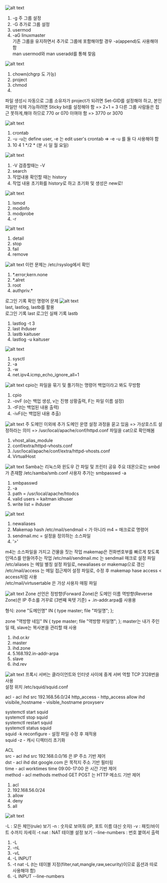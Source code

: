 ![alt text](image-3.png)
1. -g 주 그룹 설정
2. -G 추가로 그룹 설정
3. usermod 
4. -aG  linuxmaster  
기존 그룹을 유지하면서 추가로 그룹에 포함해야할 경우 -a(append)도 사용해야 함  
man usermod와 man useradd를 통해 찾음

![alt text](image-4.png)
1. chown(chgrp 도 가능)
2. project 
3. chmod
4. 
파일 생성시 자동으로 그룹 소유자가 project가 되려면 Set-GID를 설정해야 하고, 본인 파일만 삭제 가능하려면 Sticky bit를 설정해야 함
=> 2+1 = 3
다른 그룹 사람들은 접근 못하게,해야 하므로 770 or 070 이여야 함
=> 3770 or 3070

![alt text](image-5.png)
1. crontab
2. -u
-u는 define user, -e 는 edit user's crontab
=> -e -u 를 둘 다 사용해야 함
3. 10 4 1 */2 * (분 시 일 월 요일)

![alt text](image-6.png)
1. -V 검증할때는 -V
2. search
3. 작업내용 확인할 때는 history  
4. 작업 내용 초기화를 history로 하고 초기화 및 생성은 new로!  

![alt text](image-19.png)
1. lsmod
2. modinfo
3. modprobe
4. -r 

![alt text](image-8.png)
1. detail
2. stop
3. fail
4. remove

![alt text](image-9.png)
이런 문제는 /etc/rsyslog에서 확인
1. *.error;kern.none
2. *.alret
3. root
4. authpriv.*

로그인 기록 확인 명령어 문제
![alt text](image-20.png)  
last, lastlog, lastb를 활용  
로그인 기록 last
로그인 실패 기록 lastb
1. lastlog -t 3
2. last ihduser
3. lastb kaituser
4. lastlog -u kaituser

![alt text](image-11.png)
1. sysctl
2. -a
3. -w
4. net.ipv4.icmp_echo_ignore_all=1

![alt text](image-21.png)
cpio는 파일을 묶기 및 풀기하는 명령어 백업이라고 봐도 무방함
1. cpio 
2. -ovF (o는 백업 생성, v는 진행 상황출력, F는 파일 이름 설정)
3. -tF(t는 백업된 내용 출력)
4. -ivF(i는 백업된 내용 추출)

![alt text](image-13.png)
주 도메인 이외에 추가 도메인 운영 설정 과정을 묻고 있음
=> 가상호스트 설정하라는 의미
=> /usr/local/apache/conf/httpd.conf 파일을 cat으로 확인해봄
1. vhost_alias_module
2. conf/extra/httpd-vhosts.conf
3. /usr/local/apache/conf/extra/httpd-vhosts.conf
4. VirtualHost

![alt text](image-14.png)
Samba는 리눅스와 윈도우 간 파일 및 프린터 공유
주요 데몬으로는 smbd가 존재함
/etc/samba/smb.conf
사용자 추가는 smbpasswd -a
1. smbpasswd
2. -a
3. path = /usr/local/apache/htodcs
4. valid users = kaitman idhuser
5. write list = ihduser

![alt text](image-15.png)
1. newaliases  
2. Makemap hash /etc/mail/sendmail < 가 아니라 m4 = 매크로로 명령어  
3. sendmail.mc = 설정을 정의하는 소스파일  
4. '>'  

m4는 소스파일을 가지고 건물을 짓는 작업
makemap은 전화번호부를 빠르게 찾도록 인덱스를 만들어주는 작업
/etc/mail/sendmail.mc 는 sendmail 매크로 설정 파일  
/etc/aliases 는 메일 별칭 설정 파일로, newaliases or makemap으로 갱신  
/etc/mail/access 는 메일 접근제어 설정 파일로, 수정 후 makemap hase access < access처럼 사용  
/etc/mail/virtusertable 은 가상 사용자 매핑 파일  

![alt text](image-16.png)
Zone 선언은
정방향(Forward Zone)은 도메인 이름
역방향(Reverse Zone)은 IP 주소를 거꾸로 (3번째 옥텟 기준) + .in-addr.arpa를 사용용

형식:
zone "도메인명" IN {
    type master;
    file "파일명";
};

zone "역방향 네임" IN {
    type master;
    file "역방향 파일명";
};
master는 내가 주인일 때, slave는 복사본을 관리할 때 사용
1. ihd.or.kr
2. master
3. ihd.zone
4. 5.168.192.in-addr-arpa
5. slave
6. ihd.rev

![alt text](image-17.png)
프록시 서버는 클라이언트와 인터넷 사이에 중계 서버 역할
TCP 3128번을 사용  
설정 위치 /etc/squid/squid.conf  
     
acl - acl ihd src 192.168.56.0/24
http_access - http_access allow ihd  
visibile_hostname - visible_hostname proxyserv  

systemctl start squid  
systemctl stop squid  
systemctl restart squid  
systemctl status squid  
squid -k reconfigure - 설정 파일 수정 후 재적용  
squid -z - 캐시 디렉터리 초기화  

ACL  
src - acl ihd src 192.168.0.0/16 은 IP 주소 기반 제어  
dst - acl ihd dst google.com 은 목적지 주소 기반 필터링  
time - acl worktimes time 09:00-17:00 은 시간 기반 제어  
method - acl methods method GET POST 는 HTTP 메소드 기반 제어  

1. acl
2. 192.168.56.0/24
3. allow
4. deny
5. all

![alt text](image-18.png)

-L : 모든 체인(rule) 보기
-n : 숫자로 보여줘 (IP, 포트 이름 대신 숫자)
-v : 패킷/바이트 수까지 자세히
-t nat : NAT 테이블 설정 보기
--line-numbers : 번호 붙여서 출력
1. -L
2. -nL
3. -vL
4. -L INPUT
5. -t nat -L (t는 테이블 지정(filter,nat,mangle,raw,security)이므로 옵션과 따로 사용해야 함)
6. -L INPUT --line-numbers
